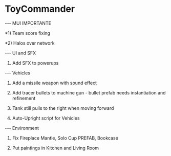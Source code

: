 # ToyCommander

--- MUI IMPORTANTE

*1) Team score fixing

*2) Halos over network

--- UI and SFX

1) Add SFX to powerups

--- Vehicles

1) Add a missile weapon with sound effect

2) Add tracer bullets to machine gun - bullet prefab needs instantiation and refinement

3) Tank still pulls to the right when moving forward

4) Auto-Upright script for Vehicles

--- Environment

1) Fix Fireplace Mantle, Solo Cup PREFAB, Bookcase

2) Put paintings in Kitchen and Living Room
